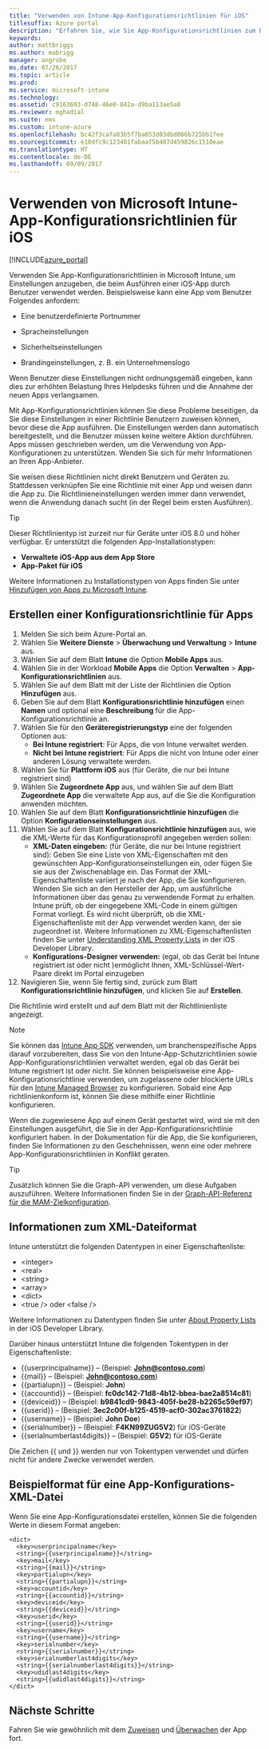 ```yaml
---
title: "Verwenden von Intune-App-Konfigurationsrichtlinien für iOS"
titlesuffix: Azure portal
description: "Erfahren Sie, wie Sie App-Konfigurationsrichtlinien zum Bereitstellen von Konfigurationsdaten für eine iOS-App beim Ausführen verwenden.\""
keywords: 
author: mattbriggs
ms.author: mabrigg
manager: angrobe
ms.date: 07/26/2017
ms.topic: article
ms.prod: 
ms.service: microsoft-intune
ms.technology: 
ms.assetid: c9163693-d748-46e0-842a-d9ba113ae5a8
ms.reviewer: mghadial
ms.suite: ems
ms.custom: intune-azure
ms.openlocfilehash: bc42f3cafa83b5f7ba053d03dbd066b725bb1fee
ms.sourcegitcommit: e10dfc9c123401fabaaf5b487d459826c1510eae
ms.translationtype: HT
ms.contentlocale: de-DE
ms.lasthandoff: 09/09/2017
---
```

# <a name="how-to-use-microsoft-intune-app-configuration-policies-for-ios"></a>Verwenden von Microsoft Intune-App-Konfigurationsrichtlinien für iOS

[!INCLUDE[azure_portal](./includes/azure_portal.md)]

Verwenden Sie App-Konfigurationsrichtlinien in Microsoft Intune, um Einstellungen anzugeben, die beim Ausführen einer iOS-App durch Benutzer verwendet werden. Beispielsweise kann eine App vom Benutzer Folgendes anfordern:

-   Eine benutzerdefinierte Portnummer

-   Spracheinstellungen

-   Sicherheitseinstellungen

-   Brandingeinstellungen, z. B. ein Unternehmenslogo

Wenn Benutzer diese Einstellungen nicht ordnungsgemäß eingeben, kann dies zur erhöhten Belastung Ihres Helpdesks führen und die Annahme der neuen Apps verlangsamen.

Mit App-Konfigurationsrichtlinien können Sie diese Probleme beseitigen, da Sie diese Einstellungen in einer Richtlinie Benutzern zuweisen können, bevor diese die App ausführen. Die Einstellungen werden dann automatisch bereitgestellt, und die Benutzer müssen keine weitere Aktion durchführen. Apps müssen geschrieben werden, um die Verwendung von App-Konfigurationen zu unterstützen. Wenden Sie sich für mehr Informationen an Ihren App-Anbieter.

Sie weisen diese Richtlinien nicht direkt Benutzern und Geräten zu. Stattdessen verknüpfen Sie eine Richtlinie mit einer App und weisen dann die App zu. Die Richtlinieneinstellungen werden immer dann verwendet, wenn die Anwendung danach sucht (in der Regel beim ersten Ausführen).

> [!TIP]
> Dieser Richtlinientyp ist zurzeit nur für Geräte unter iOS 8.0 und höher verfügbar. Er unterstützt die folgenden App-Installationstypen:
>
> -   **Verwaltete iOS-App aus dem App Store**
> -   **App-Paket für iOS**
>
> Weitere Informationen zu Installationstypen von Apps finden Sie unter [Hinzufügen von Apps zu Microsoft Intune](apps-add.md).

## <a name="create-an-app-configuration-policy"></a>Erstellen einer Konfigurationsrichtlinie für Apps
1.  Melden Sie sich beim Azure-Portal an.
2.  Wählen Sie **Weitere Dienste** > **Überwachung und Verwaltung** > **Intune** aus.
3.  Wählen Sie auf dem Blatt **Intune** die Option **Mobile Apps** aus.
4.  Wählen Sie in der Workload **Mobile Apps** die Option **Verwalten** > **App-Konfigurationsrichtlinien** aus.
5.  Wählen Sie auf dem Blatt mit der Liste der Richtlinien die Option **Hinzufügen** aus.
6.  Geben Sie auf dem Blatt **Konfigurationsrichtlinie hinzufügen** einen **Namen** und optional eine **Beschreibung** für die App-Konfigurationsrichtlinie an.
7.  Wählen Sie für den **Geräteregistrierungstyp** eine der folgenden Optionen aus:
    - **Bei Intune registriert**: Für Apps, die von Intune verwaltet werden.
    - **Nicht bei Intune registriert**: Für Apps die nicht von Intune oder einer anderen Lösung verwaltete werden.
8.  Wählen Sie für **Plattform** **iOS** aus (für Geräte, die nur bei Intune registriert sind)
9.  Wählen Sie **Zugeordnete App** aus, und wählen Sie auf dem Blatt **Zugeordnete App** die verwaltete App aus, auf die Sie die Konfiguration anwenden möchten.
10. Wählen Sie auf dem Blatt **Konfigurationsrichtlinie hinzufügen** die Option **Konfigurationseinstellungen** aus.
11. Wählen Sie auf dem Blatt **Konfigurationsrichtlinie hinzufügen** aus, wie die XML-Werte für das Konfigurationsprofil angegeben werden sollen:
    - **XML-Daten eingeben:** (für Geräte, die nur bei Intune registriert sind): Geben Sie eine Liste von XML-Eigenschaften mit den gewünschten App-Konfigurationseinstellungen ein, oder fügen Sie sie aus der Zwischenablage ein. Das Format der XML-Eigenschaftenliste variiert je nach der App, die Sie konfigurieren. Wenden Sie sich an den Hersteller der App, um ausführliche Informationen über das genau zu verwendende Format zu erhalten.
Intune prüft, ob der eingegebene XML-Code in einem gültigen Format vorliegt. Es wird nicht überprüft, ob die XML-Eigenschaftenliste mit der App verwendet werden kann, der sie zugeordnet ist.
Weitere Informationen zu XML-Eigenschaftenlisten finden Sie unter [Understanding XML Property Lists](https://developer.apple.com/library/ios/documentation/Cocoa/Conceptual/PropertyLists/UnderstandXMLPlist/UnderstandXMLPlist.html) in der iOS Developer Library.
    - **Konfigurations-Designer verwenden:** (egal, ob das Gerät bei Intune registriert ist oder nicht )ermöglicht Ihnen, XML-Schlüssel-Wert-Paare direkt im Portal einzugeben
11. Navigieren Sie, wenn Sie fertig sind, zurück zum Blatt **Konfigurationsrichtlinie hinzufügen**, und klicken Sie auf **Erstellen**.

Die Richtlinie wird erstellt und auf dem Blatt mit der Richtlinienliste angezeigt.



>[!Note]
>Sie können das [Intune App SDK](https://docs.microsoft.com/intune/app-sdk-ios) verwenden, um branchenspezifische Apps darauf vorzubereiten, dass Sie von den Intune-App-Schutzrichtlinien sowie App-Konfigurationsrichtlinien verwaltet werden, egal ob das Gerät bei Intune registriert ist oder nicht. Sie können beispielsweise eine App-Konfigurationsrichtlinie verwenden, um zugelassene oder blockierte URLs für den [Intune Managed Browser](app-configuration-managed-browser.md) zu konfigurieren. Sobald eine App richtlinienkonform ist, können Sie diese mithilfe einer Richtlinie konfigurieren.


Wenn die zugewiesene App auf einem Gerät gestartet wird, wird sie mit den Einstellungen ausgeführt, die Sie in der App-Konfigurationsrichtlinie konfiguriert haben.
In der Dokumentation für die App, die Sie konfigurieren, finden Sie Informationen zu den Geschehnissen, wenn eine oder mehrere App-Konfigurationsrichtlinien in Konflikt geraten.

>[!Tip]
>Zusätzlich können Sie die Graph-API verwenden, um diese Aufgaben auszuführen. Weitere Informationen finden Sie in der [Graph-API-Referenz für die MAM-Zielkonfiguration](https://graph.microsoft.io/docs/api-reference/beta/api/intune_mam_targetedmanagedappconfiguration_create).


## <a name="information-about-the-xml-file-format"></a>Informationen zum XML-Dateiformat

Intune unterstützt die folgenden Datentypen in einer Eigenschaftenliste:

- &lt;integer&gt;
- &lt;real&gt;
- &lt;string&gt;
- &lt;array&gt;
- &lt;dict&gt;
- &lt;true /&gt; oder &lt;false /&gt;

Weitere Informationen zu Datentypen finden Sie unter [About Property Lists](https://developer.apple.com/library/ios/documentation/Cocoa/Conceptual/PropertyLists/AboutPropertyLists/AboutPropertyLists.html) in der iOS Developer Library.

Darüber hinaus unterstützt Intune die folgenden Tokentypen in der Eigenschaftenliste:
- \{\{userprincipalname\}\} – (Beispiel: **John@contoso.com**)
- \{\{mail\}\} – (Beispiel: **John@contoso.com**)
- \{\{partialupn\}\} – (Beispiel: **John**)
- \{\{accountid\}\} – (Beispiel: **fc0dc142-71d8-4b12-bbea-bae2a8514c81**)
- \{\{deviceid\}\} – (Beispiel: **b9841cd9-9843-405f-be28-b2265c59ef97**)
- \{\{userid\}\} – (Beispiel: **3ec2c00f-b125-4519-acf0-302ac3761822**)
- \{\{username\}\} – (Beispiel: **John Doe**)
- \{\{serialnumber\}\} – (Beispiel: **F4KN99ZUG5V2**) für iOS-Geräte
- \{\{serialnumberlast4digits\}\} – (Beispiel: **G5V2**) für iOS-Geräte

Die Zeichen \{\{ und \}\} werden nur von Tokentypen verwendet und dürfen nicht für andere Zwecke verwendet werden.

## <a name="example-format-for-an-app-configuration-xml-file"></a>Beispielformat für eine App-Konfigurations-XML-Datei

Wenn Sie eine App-Konfigurationsdatei erstellen, können Sie die folgenden Werte in diesem Format angeben:

```
<dict>
  <key>userprincipalname</key>
  <string>{{userprincipalname}}</string>
  <key>mail</key>
  <string>{{mail}}</string>
  <key>partialupn</key>
  <string>{{partialupn}}</string>
  <key>accountid</key>
  <string>{{accountid}}</string>
  <key>deviceid</key>
  <string>{{deviceid}}</string>
  <key>userid</key>
  <string>{{userid}}</string>
  <key>username</key>
  <string>{{username}}</string>
  <key>serialnumber</key>
  <string>{{serialnumber}}</string>
  <key>serialnumberlast4digits</key>
  <string>{{serialnumberlast4digits}}</string>
  <key>udidlast4digits</key>
  <string>{{udidlast4digits}}</string>
</dict>

```

## <a name="next-steps"></a>Nächste Schritte

Fahren Sie wie gewöhnlich mit dem [Zuweisen](apps-deploy.md) und [Überwachen](apps-monitor.md) der App fort.